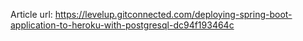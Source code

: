 Article url: https://levelup.gitconnected.com/deploying-spring-boot-application-to-heroku-with-postgresql-dc94f193464c
